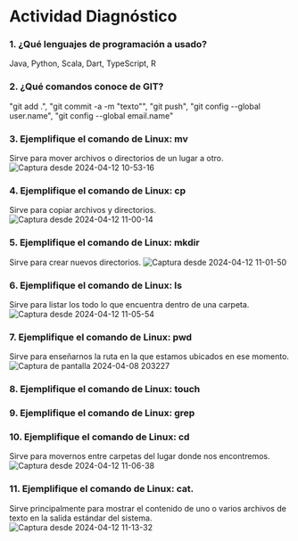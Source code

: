 # Actividad Diagnóstico


### 1. ¿Qué lenguajes de programación a usado?
Java, Python, Scala, Dart, TypeScript, R
### 2. ¿Qué comandos conoce de GIT?
"git add .", "git commit -a -m "texto"", "git push", "git config --global user.name", "git config --global email.name" 
### 3. Ejemplifique el comando de Linux: mv
Sirve para mover archivos o directorios de un lugar a otro.
![Captura desde 2024-04-12 10-53-16](https://github.com/PlataformasWeb-P-AA2024/actividad-diagnostico-CJlopez17/assets/92592810/8a79c39f-21b6-4b77-ac2e-2ee51b065421)
### 4. Ejemplifique el comando de Linux: cp
Sirve para copiar archivos y directorios.
![Captura desde 2024-04-12 11-00-14](https://github.com/PlataformasWeb-P-AA2024/actividad-diagnostico-CJlopez17/assets/92592810/a54b64c7-a1e0-467d-b07e-8f9a26c2d6c1)
### 5. Ejemplifique el comando de Linux: mkdir
Sirve para crear nuevos directorios.
![Captura desde 2024-04-12 11-01-50](https://github.com/PlataformasWeb-P-AA2024/actividad-diagnostico-CJlopez17/assets/92592810/6e7dd28a-650b-4a7a-98c8-629e416363a3)
### 6. Ejemplifique el comando de Linux: ls
Sirve para listar los todo lo que encuentra dentro de una carpeta. 
![Captura desde 2024-04-12 11-05-54](https://github.com/PlataformasWeb-P-AA2024/actividad-diagnostico-CJlopez17/assets/92592810/3041c331-a7e2-4cc0-9bef-d23ad87ae538)
### 7. Ejemplifique el comando de Linux: pwd
Sirve para enseñarnos la ruta en la que estamos ubicados en ese momento.
![Captura de pantalla 2024-04-08 203227](https://github.com/PlataformasWeb-P-AA2024/actividad-diagnostico-CJlopez17/assets/92592810/f797e494-a2d9-4a2d-ba1a-aec2bd6a0510)
### 8. Ejemplifique el comando de Linux: touch
### 9. Ejemplifique el comando de Linux: grep
### 10. Ejemplifique el comando de Linux: cd
Sirve para movernos entre carpetas del lugar donde nos encontremos.
![Captura desde 2024-04-12 11-06-38](https://github.com/PlataformasWeb-P-AA2024/actividad-diagnostico-CJlopez17/assets/92592810/e1bf1aec-4b74-48b7-a700-1dacfe83594f)
### 11. Ejemplifique el comando de Linux: cat.
Sirve principalmente para mostrar el contenido de uno o varios archivos de texto en la salida estándar del sistema. 
![Captura desde 2024-04-12 11-13-32](https://github.com/PlataformasWeb-P-AA2024/actividad-diagnostico-CJlopez17/assets/92592810/f26fe2e5-2d71-4256-9b5c-1a5d5c6b7e75)
